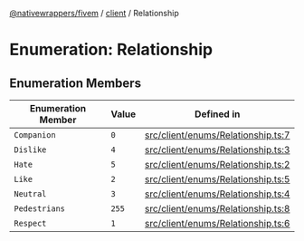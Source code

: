 [@nativewrappers/fivem](../../README.md) / [client](../README.md) / Relationship

# Enumeration: Relationship

## Enumeration Members

| Enumeration Member | Value | Defined in |
| ------ | ------ | ------ |
| `Companion` | `0` | [src/client/enums/Relationship.ts:7](https://github.com/nativewrappers/fivem/blob/23974f37709c3a4a6a2e52877548e496df556c3f/src/client/enums/Relationship.ts#L7) |
| `Dislike` | `4` | [src/client/enums/Relationship.ts:3](https://github.com/nativewrappers/fivem/blob/23974f37709c3a4a6a2e52877548e496df556c3f/src/client/enums/Relationship.ts#L3) |
| `Hate` | `5` | [src/client/enums/Relationship.ts:2](https://github.com/nativewrappers/fivem/blob/23974f37709c3a4a6a2e52877548e496df556c3f/src/client/enums/Relationship.ts#L2) |
| `Like` | `2` | [src/client/enums/Relationship.ts:5](https://github.com/nativewrappers/fivem/blob/23974f37709c3a4a6a2e52877548e496df556c3f/src/client/enums/Relationship.ts#L5) |
| `Neutral` | `3` | [src/client/enums/Relationship.ts:4](https://github.com/nativewrappers/fivem/blob/23974f37709c3a4a6a2e52877548e496df556c3f/src/client/enums/Relationship.ts#L4) |
| `Pedestrians` | `255` | [src/client/enums/Relationship.ts:8](https://github.com/nativewrappers/fivem/blob/23974f37709c3a4a6a2e52877548e496df556c3f/src/client/enums/Relationship.ts#L8) |
| `Respect` | `1` | [src/client/enums/Relationship.ts:6](https://github.com/nativewrappers/fivem/blob/23974f37709c3a4a6a2e52877548e496df556c3f/src/client/enums/Relationship.ts#L6) |
